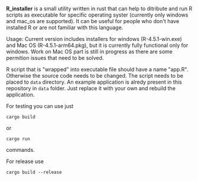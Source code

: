 **R_installer** is a small utility written in rust that can help to ditribute and run R scripts as executable for specific operating syster (currently only windows and mac_os are supported). It can be useful for people who don't have installed R or are not familiar with this language.

Usage: Current version includes installers for windows (R-4.5.1-win.exe) and Mac OS (R-4.5.1-arm64.pkg), but it is currently fully functional only for windows. Work on Mac OS part is still in progress as there are some permition issues that need to be solved.

R script that is "wrapped" into executable file should have a name "app.R". Otherwise the source code needs to be changed. The script needs to be placed to `data` directory. An example application is alredy present in this repository in `data` folder. Just replace it with your own and rebuild the application.

For testing you can use just 

`cargo build`

or 

`cargo run`

commands.

For release use

`cargo build --release`